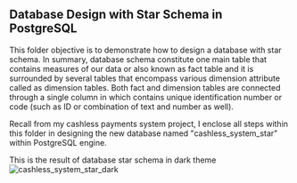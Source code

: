## Database Design with Star Schema in PostgreSQL

This folder objective is to demonstrate how to design a database with star schema. In summary, database schema constitute one main table that contains measures of our data or also known as
fact table and it is surrounded by several tables that encompass various dimension attribute called as dimension tables. Both fact and dimension tables are connected through a single column
in which contains unique identification number or code (such as ID or combination of text and number as well). 

Recall from my cashless payments system project, I enclose all steps within this folder in designing the new database named "cashless_system_star" within PostgreSQL engine.

This is the result of database star schema in dark theme
![cashless_system_star_dark](https://github.com/madisuryapr/Data-Analytics-by-Adisurya/assets/91768688/31333e6d-3932-4dd9-a1f9-cb5a299efc35)
